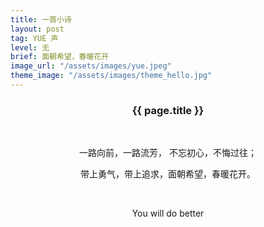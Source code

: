 ```yaml
---
title: 一首小诗
layout: post
tag: YUE 声
level: 无
brief: 面朝希望，春暖花开
image_url: "/assets/images/yue.jpeg"
theme_image: "/assets/images/theme_hello.jpg"
---
```

<h3 class="graf--h3" style="text-align: center"> {{ page.title }}</h3>

<br />

<p style="text-align: center">一路向前，一路流芳， 不忘初心，不悔过往；</p>

<p style="text-align: center">带上勇气，带上追求，面朝希望，春暖花开。</p>
<br />
<p style="text-align: center">You will do better</p>


